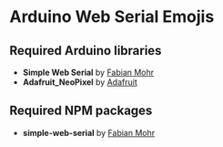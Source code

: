# Arduino Web Serial Emojis

## Required Arduino libraries

- **Simple Web Serial** by [Fabian Mohr](https://github.com/fmgrafikdesign/)
- **Adafruit_NeoPixel** by [Adafruit](https://github.com/adafruit/)

## Required NPM packages

- **simple-web-serial** by [Fabian Mohr](https://github.com/fmgrafikdesign/)
